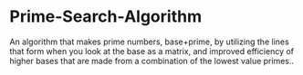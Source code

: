 # Prime-Search-Algorithm
An algorithm that makes prime numbers, base+prime, by utilizing the lines that form when you look at the base as a matrix, and improved efficiency of higher bases that are made from a combination of the lowest value primes.. 
